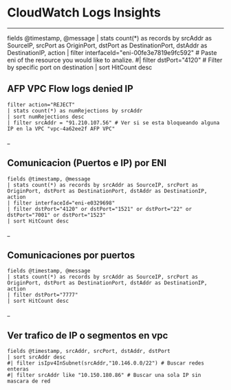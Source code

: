 # CloudWatch Logs Insights

___


fields @timestamp, @message
| stats count(*) as records by srcAddr as SourceIP, srcPort as OriginPort, dstPort as DestinationPort, dstAddr as DestinationIP, action
| filter interfaceId="eni-00fe3e7819e9fc592" # Paste eni of the resource you would like to analize.
#| filter dstPort="4120" # Filter by specific port on destination
| sort HitCount desc

## AFP VPC Flow logs denied IP

    filter action="REJECT"
    | stats count(*) as numRejections by srcAddr
    | sort numRejections desc
    | filter srcAddr = "91.210.107.56" # Ver si se esta bloqueando alguna IP en la VPC "vpc-4a62ee2f AFP VPC"
_

## Comunicacion (Puertos e IP) por ENI

    fields @timestamp, @message
    | stats count(*) as records by srcAddr as SourceIP, srcPort as OriginPort, dstPort as DestinationPort, dstAddr as DestinationIP, action
    | filter interfaceId="eni-e0329698"
    | filter dstPort="4120" or dstPort="1521" or dstPort="22" or dstPort="7001" or dstPort="1523"
    | sort HitCount desc
_

## Comunicaciones por puertos

    fields @timestamp, @message
    | stats count(*) as records by srcAddr as SourceIP, srcPort as OriginPort, dstPort as DestinationPort, dstAddr as DestinationIP, action
    | filter dstPort="7777"
    | sort HitCount desc

 _

## Ver trafico de IP o segmentos en vpc

    fields @timestamp, srcAddr, srcPort, dstAddr, dstPort
    | sort srcAddr desc
    #| filter isIpv4InSubnet(srcAddr,"10.146.0.0/22") # Buscar redes enteras
    #| filter srcAddr like "10.150.180.86" # Buscar una sola IP sin mascara de red
